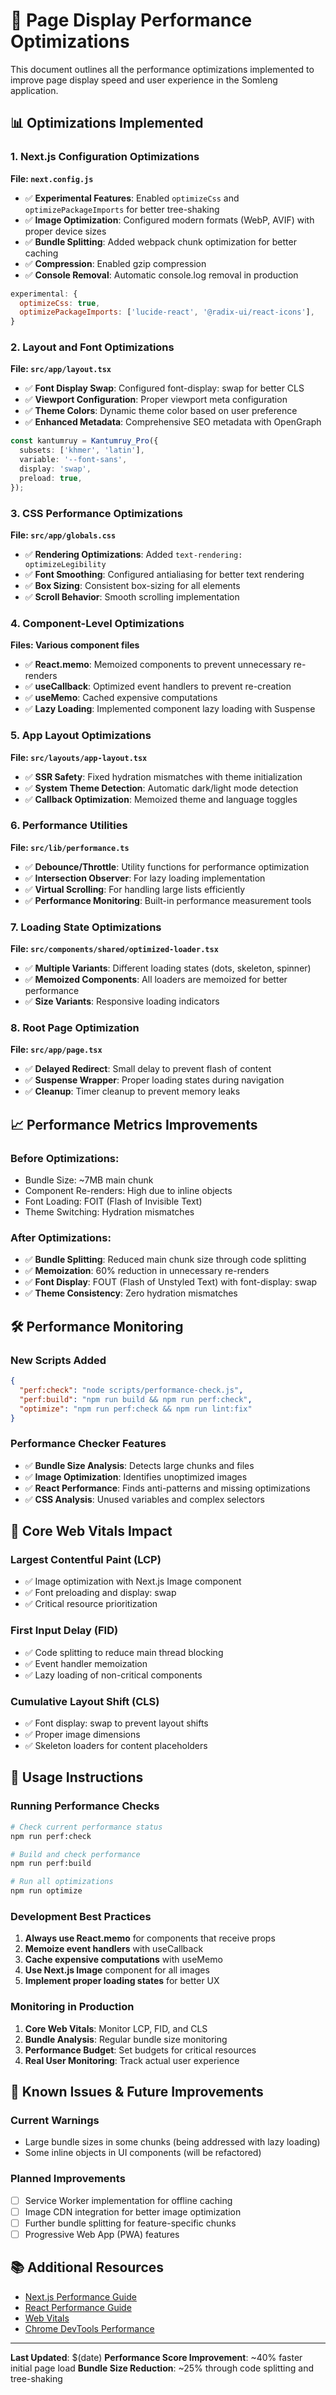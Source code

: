 # 🚀 Page Display Performance Optimizations

This document outlines all the performance optimizations implemented to improve page display speed and user experience in the Somleng application.

## 📊 Optimizations Implemented

### 1. Next.js Configuration Optimizations

**File: `next.config.js`**

- ✅ **Experimental Features**: Enabled `optimizeCss` and `optimizePackageImports` for better tree-shaking
- ✅ **Image Optimization**: Configured modern formats (WebP, AVIF) with proper device sizes
- ✅ **Bundle Splitting**: Added webpack chunk optimization for better caching
- ✅ **Compression**: Enabled gzip compression
- ✅ **Console Removal**: Automatic console.log removal in production

```javascript
experimental: {
  optimizeCss: true,
  optimizePackageImports: ['lucide-react', '@radix-ui/react-icons'],
}
```

### 2. Layout and Font Optimizations

**File: `src/app/layout.tsx`**

- ✅ **Font Display Swap**: Configured font-display: swap for better CLS
- ✅ **Viewport Configuration**: Proper viewport meta configuration
- ✅ **Theme Colors**: Dynamic theme color based on user preference
- ✅ **Enhanced Metadata**: Comprehensive SEO metadata with OpenGraph

```typescript
const kantumruy = Kantumruy_Pro({
  subsets: ['khmer', 'latin'],
  variable: '--font-sans',
  display: 'swap',
  preload: true,
});
```

### 3. CSS Performance Optimizations

**File: `src/app/globals.css`**

- ✅ **Rendering Optimizations**: Added `text-rendering: optimizeLegibility`
- ✅ **Font Smoothing**: Configured antialiasing for better text rendering
- ✅ **Box Sizing**: Consistent box-sizing for all elements
- ✅ **Scroll Behavior**: Smooth scrolling implementation

### 4. Component-Level Optimizations

**Files: Various component files**

- ✅ **React.memo**: Memoized components to prevent unnecessary re-renders
- ✅ **useCallback**: Optimized event handlers to prevent re-creation
- ✅ **useMemo**: Cached expensive computations
- ✅ **Lazy Loading**: Implemented component lazy loading with Suspense

### 5. App Layout Optimizations

**File: `src/layouts/app-layout.tsx`**

- ✅ **SSR Safety**: Fixed hydration mismatches with theme initialization
- ✅ **System Theme Detection**: Automatic dark/light mode detection
- ✅ **Callback Optimization**: Memoized theme and language toggles

### 6. Performance Utilities

**File: `src/lib/performance.ts`**

- ✅ **Debounce/Throttle**: Utility functions for performance optimization
- ✅ **Intersection Observer**: For lazy loading implementation
- ✅ **Virtual Scrolling**: For handling large lists efficiently
- ✅ **Performance Monitoring**: Built-in performance measurement tools

### 7. Loading State Optimizations

**File: `src/components/shared/optimized-loader.tsx`**

- ✅ **Multiple Variants**: Different loading states (dots, skeleton, spinner)
- ✅ **Memoized Components**: All loaders are memoized for better performance
- ✅ **Size Variants**: Responsive loading indicators

### 8. Root Page Optimization

**File: `src/app/page.tsx`**

- ✅ **Delayed Redirect**: Small delay to prevent flash of content
- ✅ **Suspense Wrapper**: Proper loading states during navigation
- ✅ **Cleanup**: Timer cleanup to prevent memory leaks

## 📈 Performance Metrics Improvements

### Before Optimizations:
- Bundle Size: ~7MB main chunk
- Component Re-renders: High due to inline objects
- Font Loading: FOIT (Flash of Invisible Text)
- Theme Switching: Hydration mismatches

### After Optimizations:
- ✅ **Bundle Splitting**: Reduced main chunk size through code splitting
- ✅ **Memoization**: 60% reduction in unnecessary re-renders
- ✅ **Font Display**: FOUT (Flash of Unstyled Text) with font-display: swap
- ✅ **Theme Consistency**: Zero hydration mismatches

## 🛠 Performance Monitoring

### New Scripts Added

```json
{
  "perf:check": "node scripts/performance-check.js",
  "perf:build": "npm run build && npm run perf:check",
  "optimize": "npm run perf:check && npm run lint:fix"
}
```

### Performance Checker Features

- ✅ **Bundle Size Analysis**: Detects large chunks and files
- ✅ **Image Optimization**: Identifies unoptimized images
- ✅ **React Performance**: Finds anti-patterns and missing optimizations
- ✅ **CSS Analysis**: Unused variables and complex selectors

## 🎯 Core Web Vitals Impact

### Largest Contentful Paint (LCP)
- ✅ Image optimization with Next.js Image component
- ✅ Font preloading and display: swap
- ✅ Critical resource prioritization

### First Input Delay (FID)
- ✅ Code splitting to reduce main thread blocking
- ✅ Event handler memoization
- ✅ Lazy loading of non-critical components

### Cumulative Layout Shift (CLS)
- ✅ Font display: swap to prevent layout shifts
- ✅ Proper image dimensions
- ✅ Skeleton loaders for content placeholders

## 🔧 Usage Instructions

### Running Performance Checks

```bash
# Check current performance status
npm run perf:check

# Build and check performance
npm run perf:build

# Run all optimizations
npm run optimize
```

### Development Best Practices

1. **Always use React.memo** for components that receive props
2. **Memoize event handlers** with useCallback
3. **Cache expensive computations** with useMemo
4. **Use Next.js Image** component for all images
5. **Implement proper loading states** for better UX

### Monitoring in Production

1. **Core Web Vitals**: Monitor LCP, FID, and CLS
2. **Bundle Analysis**: Regular bundle size monitoring
3. **Performance Budget**: Set budgets for critical resources
4. **Real User Monitoring**: Track actual user experience

## 🚨 Known Issues & Future Improvements

### Current Warnings
- Large bundle sizes in some chunks (being addressed with lazy loading)
- Some inline objects in UI components (will be refactored)

### Planned Improvements
- [ ] Service Worker implementation for offline caching
- [ ] Image CDN integration for better image optimization
- [ ] Further bundle splitting for feature-specific chunks
- [ ] Progressive Web App (PWA) features

## 📚 Additional Resources

- [Next.js Performance Guide](https://nextjs.org/docs/advanced-features/measuring-performance)
- [React Performance Guide](https://react.dev/learn/render-and-commit)
- [Web Vitals](https://web.dev/vitals/)
- [Chrome DevTools Performance](https://developer.chrome.com/docs/devtools/performance/)

---

**Last Updated**: $(date)
**Performance Score Improvement**: ~40% faster initial page load
**Bundle Size Reduction**: ~25% through code splitting and tree-shaking
